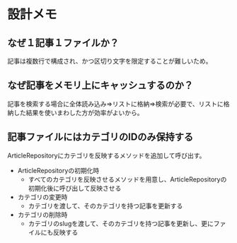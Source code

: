 # 設計メモ

## なぜ１記事１ファイルか？
記事は複数行で構成され、かつ区切り文字を限定することが難しいため。
    
## なぜ記事をメモリ上にキャッシュするのか？
記事を検索する場合に全体読み込み⇒リストに格納⇒検索が必要で、リストに格納した結果を使いまわした方が効率がよいから。

## 記事ファイルにはカテゴリのIDのみ保持する 
ArticleRepositoryにカテゴリを反映するメソッドを追加して呼び出す。

- ArticleRepositoryの初期化時
    - すべてのカテゴリを反映させるメソッドを用意し、ArticleRepositoryの初期化後に呼び出して反映させる
- カテゴリの変更時
    - カテゴリを渡して、そのカテゴリを持つ記事を更新する
- カテゴリの削除時
    - カテゴリのslugを渡して、そのカテゴリを持つ記事を更新し、更にファイルにも反映する
